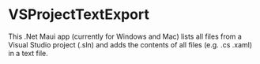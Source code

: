 # VSProjectTextExport

This .Net Maui app (currently for Windows and Mac)
lists all files from a Visual Studio project (.sln)
and adds the contents of all files (e.g. .cs .xaml) in a text file.
